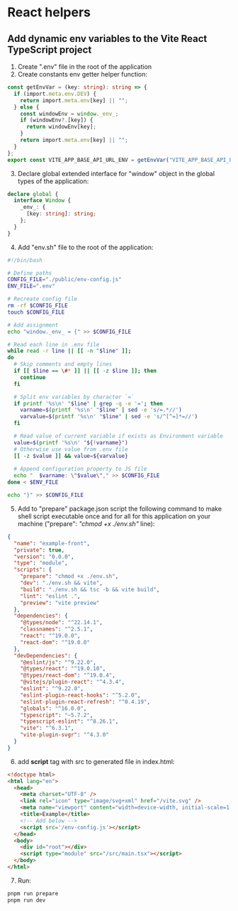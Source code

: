 # React helpers

## Add dynamic env variables to the Vite React TypeScript project

1. Create ".env" file in the root of the application
2. Create constants env getter helper function:

```typescript
const getEnvVar = (key: string): string => {
  if (import.meta.env.DEV) {
    return import.meta.env[key] || "";
  } else {
    const windowEnv = window._env_;
    if (windowEnv?.[key]) {
      return windowEnv[key];
    }
    return import.meta.env[key] || "";
  }
};
export const VITE_APP_BASE_API_URL_ENV = getEnvVar("VITE_APP_BASE_API_URL");
```

3. Declare global extended interface for "window" object in the global types of the application:

```typescript
declare global {
  interface Window {
    _env_: {
      [key: string]: string;
    };
  }
}
```

4. Add "env.sh" file to the root of the application:

```sh
#!/bin/bash

# Define paths
CONFIG_FILE="./public/env-config.js"
ENV_FILE=".env"

# Recreate config file
rm -rf $CONFIG_FILE
touch $CONFIG_FILE

# Add assignment 
echo "window._env_ = {" >> $CONFIG_FILE

# Read each line in .env file
while read -r line || [[ -n "$line" ]];
do
  # Skip comments and empty lines
  if [[ $line == \#* ]] || [[ -z $line ]]; then
    continue
  fi

  # Split env variables by character `=`
  if printf '%s\n' "$line" | grep -q -e '='; then
    varname=$(printf '%s\n' "$line" | sed -e 's/=.*//')
    varvalue=$(printf '%s\n' "$line" | sed -e 's/^[^=]*=//')
  fi

  # Read value of current variable if exists as Environment variable
  value=$(printf '%s\n' "${!varname}")
  # Otherwise use value from .env file
  [[ -z $value ]] && value=${varvalue}
  
  # Append configuration property to JS file
  echo "  $varname: \"$value\"," >> $CONFIG_FILE
done < $ENV_FILE

echo "}" >> $CONFIG_FILE
```

5. Add to "prepare" package.json script the following command to make shell script executable once and for all for this application on your machine ("prepare": *"chmod +x ./env.sh"* line):

```json
{
  "name": "example-front",
  "private": true,
  "version": "0.0.0",
  "type": "module",
  "scripts": {
    "prepare": "chmod +x ./env.sh",
    "dev": "./env.sh && vite",
    "build": "./env.sh && tsc -b && vite build",
    "lint": "eslint .",
    "preview": "vite preview"
  },
  "dependencies": {
    "@types/node": "^22.14.1",
    "classnames": "^2.5.1",
    "react": "^19.0.0",
    "react-dom": "^19.0.0"
  },
  "devDependencies": {
    "@eslint/js": "^9.22.0",
    "@types/react": "^19.0.10",
    "@types/react-dom": "^19.0.4",
    "@vitejs/plugin-react": "^4.3.4",
    "eslint": "^9.22.0",
    "eslint-plugin-react-hooks": "^5.2.0",
    "eslint-plugin-react-refresh": "^0.4.19",
    "globals": "^16.0.0",
    "typescript": "~5.7.2",
    "typescript-eslint": "^8.26.1",
    "vite": "^6.3.1",
    "vite-plugin-svgr": "^4.3.0"
  }
}
```

6. add **script** tag with src to generated file in index.html:

```html
<!doctype html>
<html lang="en">
  <head>
    <meta charset="UTF-8" />
    <link rel="icon" type="image/svg+xml" href="/vite.svg" />
    <meta name="viewport" content="width=device-width, initial-scale=1.0" />
    <title>Example</title>
    <!-- Add below -->
    <script src='/env-config.js'></script>
  </head>
  <body>
    <div id="root"></div>
    <script type="module" src="/src/main.tsx"></script>
  </body>
</html>
```

7. Run:

```bash
pnpm run prepare
pnpm run dev
```
